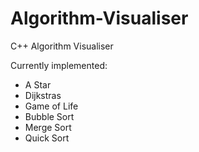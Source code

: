 # Algorithm-Visualiser
C++ Algorithm Visualiser

Currently implemented:
- A Star
- Dijkstras
- Game of Life
- Bubble Sort
- Merge Sort
- Quick Sort
